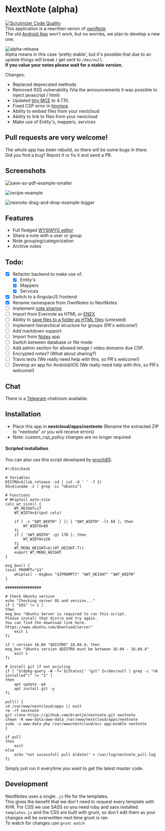# NextNote (alpha)
[![Scrutinizer Code Quality](https://scrutinizer-ci.com/g/brantje/nextnote/badges/quality-score.png?b=master)](https://scrutinizer-ci.com/g/brantje/nextnote/?branch=master)   
This application is a rewritten verion of [ownNote](https://github.com/Fmstrat/ownnote).<br>
The old [Android App](https://play.google.com/store/apps/details?id=com.nowsci.ownnote&hl=sv) won't work, but no worries, we plan to develop a new one.

![alpha-release](https://user-images.githubusercontent.com/1787238/38750516-0adbd372-3f0a-11e8-9120-6521cf3232a5.gif)<br>
Alpha means in this case 'pretty stable', but it's possible that due to an update things will break / get sent to `/dev/null`.<br>
**If you value your notes please wait for a stable version.**
    
Changes:
- Replaced deprecated methods
- Removed XSS vulnerability (Via the announcements it was possible to inject javascript / html)
- Updated [tiny MCE](https://github.com/tinymce/tinymce) to  4.7.10.
- Fixed CSP error in [tinymce](https://github.com/tinymce/tinymce).
- Ability to embed files from your nextcloud 
- Ability to link to files from your nextcloud
- Make use of Entity's, mappers, services

## Pull requests are very welcome!
The whole app has been rebuild, so there will be some bugs in there.   
Did you find a bug? Report it or fix it and send a PR.

## Screenshots
![save-as-pdf-example-smaller](https://user-images.githubusercontent.com/1787238/38752055-c6f0db1c-3f0e-11e8-8b57-920f1a709b38.gif)

![recipe-example](https://user-images.githubusercontent.com/1787238/38751463-0fb851c4-3f0d-11e8-867e-0db143f730e1.png)

![nexnote-drag-and-drop-example-bigger](https://user-images.githubusercontent.com/1787238/38581663-58ecc3b8-3cc2-11e8-9011-970ace95a5f5.gif)

## Features
- Full fledged [WYSIWYG editor](https://github.com/tinymce/tinymce)
- Share a note with a user or group
- Note grouping/categorization
- Archive notes


## Todo:
- [x] Refactor backend to make use of:
  - [x] Entity's
  - [x] Mappers
  - [x] Services
- [x] Switch to a AngularJS frontend
- [X] Rename namespace from OwnNotes to NextNotes
- [ ] Implement [note sharing](https://github.com/brantje/nextnote/issues/81)
- [ ] Import from Evernote as HTML or [ENEX](https://github.com/brantje/nextnote/issues/75)
- [ ] Ability to [save files to a folder as HTML files](https://github.com/brantje/nextnote/issues/96) (untested)
- [ ] Implement hierarchical structure for groups (PR's welcome!)
- [ ] Add markdown support
- [ ] Import from [Notes](https://github.com/nextcloud/notes) app.
- [ ] Switch between database or file mode
- [ ] Add admin section for allowed image / video domains due CSP.
- [ ] Encrypted notes? (What about sharing?)
- [ ] Travis tests (We really need help with this, so PR's welcome!) 
- [ ] Develop an app for Android/iOS (We really need help with this, so PR's welcome!)
   
## Chat
There is a [Telegram](https://t.me/NextNote) chatroom available.
   
## Installation
- Place this app in **nextcloud/apps/nextnote** (Rename the extracted ZIP to "nextnote" or you will receive errors)
- Note: *custom_csp_policy* changes are no longer required

#### Scripted installation

You can also use this script developed by [enoch85](https://github.com/enoch85):
```
#!/bin/bash

# Variables
DISTRO=$(lsb_release -sd | cut -d ' ' -f 2)
OS=$(uname -v | grep -ic "Ubuntu")

# Functions
# Whiptail auto-size
calc_wt_size() {
    WT_HEIGHT=17
    WT_WIDTH=$(tput cols)

    if [ -z "$WT_WIDTH" ] || [ "$WT_WIDTH" -lt 60 ]; then
        WT_WIDTH=80
    fi
    if [ "$WT_WIDTH" -gt 178 ]; then
        WT_WIDTH=120
    fi
    WT_MENU_HEIGHT=$((WT_HEIGHT-7))
    export WT_MENU_HEIGHT
}

msg_box() {
local PROMPT="$1"
    whiptail --msgbox "${PROMPT}" "$WT_HEIGHT" "$WT_WIDTH"
}

################

# Check Ubuntu version
echo "Checking server OS and version..."
if [ "$OS" != 1 ]
then
msg_box "Ubuntu Server is required to run this script.
Please install that distro and try again.
You can find the download link here: https://www.ubuntu.com/download/server"
    exit 1
fi

if ! version 16.04 "$DISTRO" 18.04.4; then
msg_box "Ubuntu version $DISTRO must be between 16.04 - 16.04.4"
    exit 1
fi

# Install git if not existing
if [ "$(dpkg-query -W -f='${Status}' "git" 2>/dev/null | grep -c "ok installed")" != "1" ]
then
    apt update -q4
    apt install git -y
fi

pull() {
cd /var/www/nextcloud/apps || exit
rm -rf nextnote
git clone https://github.com/brantje/nextnote.git nextnote
chown -R www-data:www-data /var/www/nextcloud/apps/nextnote
sudo -u www-data php /var/www/nextcloud/occ app:enable nextnote
}

if pull
then
    exit
else
    echo "not sucessfull pull $(date)" > /var/log/nextnote_pull.log
fi
```

Simply just run it everytime you want to get the latest master code.

## Development

NextNotes uses a single `.js` file for the templates.   
This gives the benefit that we don't need to request every template with XHR.
For CSS we use SASS so you need ruby and sass installed.
`templates.js` and the CSS are built with grunt, so don't edit them as your changes will be overwritten next time grunt is ran.   
To watch for changes use `grunt watch`
